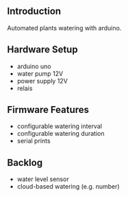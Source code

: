 ## Introduction
Automated plants watering with arduino.

## Hardware Setup
* arduino uno
* water pump 12V
* power supply 12V
* relais

## Firmware Features
* configurable watering interval
* configurable watering duration
* serial prints

## Backlog
* water level sensor
* cloud-based watering (e.g. number)


